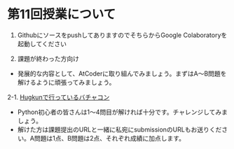 # 第11回授業について

1. GithubにソースをpushしてありますのでそちらからGoogle Colaboratoryを起動してください

2. 課題が終わった方向け
- 発展的な内容として、AtCoderに取り組んでみましょう。まずはA〜B問題を解けるように頑張ってみましょう。

2-1. [Hugkunで行っているバチャコン](https://kenkoooo.com/atcoder/#/contest/show/00527cb2-4b8f-4179-82b7-19a557de6a09)
- Python初心者の皆さんは1〜4問目が解ければ十分です。チャレンジしてみましょう。
- 解けた方は課題提出のURLと一緒に私宛にsubmissionのURLもお送りください。A問題は1点、B問題は2点、それぞれ成績に加点します。
